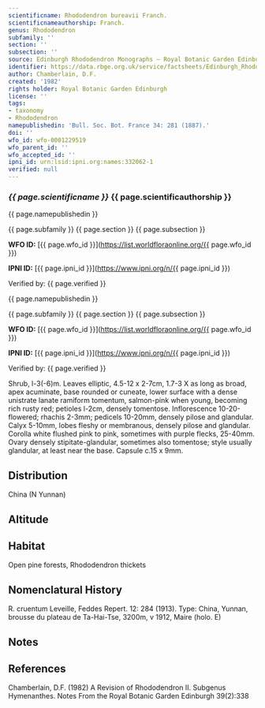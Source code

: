 ```yaml
---
scientificname: Rhododendron bureavii Franch.
scientificnameauthorship: Franch.
genus: Rhododendron
subfamily: ''
section: ''
subsection: ''
source: Edinburgh Rhododendron Monographs – Royal Botanic Garden Edinburgh
identifier: https://data.rbge.org.uk/service/factsheets/Edinburgh_Rhododendron_Monographs.xhtml
author: Chamberlain, D.F.
created: '1982'
rights holder: Royal Botanic Garden Edinburgh
license: ''
tags:
- taxonomy
- Rhododendron
namepublishedin: 'Bull. Soc. Bot. France 34: 281 (1887).'
doi: ''
wfo_id: wfo-0001229519
wfo_parent_id: ''
wfo_accepted_id: ''
ipni_id: urn:lsid:ipni.org:names:332062-1
verified: null
---
```

### _{{ page.scientificname }}_ {{ page.scientificauthorship }}
 {{ page.namepublishedin }}

{{ page.subfamily }} {{ page.section }} {{ page.subsection }}

**WFO ID:** [{{ page.wfo_id }}](https://list.worldfloraonline.org/{{ page.wfo_id }})

**IPNI ID:** [{{ page.ipni_id }}](https://www.ipni.org/n/{{ page.ipni_id }})

Verified by: {{ page.verified }}

 {{ page.namepublishedin }}

{{ page.subfamily }} {{ page.section }} {{ page.subsection }}

**WFO ID:** [{{ page.wfo_id }}](https://list.worldfloraonline.org/{{ page.wfo_id }})

**IPNI ID:** [{{ page.ipni_id }}](https://www.ipni.org/n/{{ page.ipni_id }})

Verified by: {{ page.verified }}



Shrub, l-3(-6)m. Leaves elliptic, 4.5-12 x 2-7cm, 1.7-3 X as long as broad, apex acuminate, base rounded or cuneate, lower surface with a dense unistrate lanate ramiform tomentum, salmon-pink when young, becoming rich rusty red; petioles l-2cm, densely tomentose. Inflorescence 10-20-flowered; rhachis 2-3mm; pedicels 10-20mm, densely pilose and glandular. Calyx 5-10mm, lobes fleshy or membranous, densely pilose and glandular. Corolla white flushed pink to pink, sometimes with purple flecks, 25-40mm. Ovary densely stipitate-glandular, sometimes also tomentose; style usually glandular, at least near the base. Capsule c.15 x 9mm.

## Distribution
China (N Yunnan)

## Altitude


## Habitat
Open pine forests, Rhododendron thickets

## Nomenclatural History
R. cruentum Leveille, Feddes Repert. 12: 284 (1913). Type: China, Yunnan, brousse du plateau de Ta-Hai-Tse, 3200m, v 1912, Maire (holo. E)
                       
## Notes


## References

Chamberlain, D.F. (1982) A Revision of Rhododendron II. Subgenus Hymenanthes. Notes From the Royal Botanic Garden Edinburgh 39(2):338
